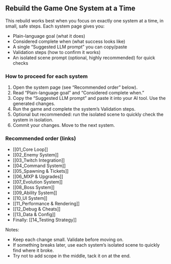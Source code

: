 ## Rebuild the Game One System at a Time

This rebuild works best when you focus on exactly one system at a time, in small, safe steps. Each system page gives you:
- Plain-language goal (what it does)
- Considered complete when (what success looks like)
- A single “Suggested LLM prompt” you can copy/paste
- Validation steps (how to confirm it works)
- An isolated scene prompt (optional, highly recommended) for quick checks

### How to proceed for each system

1) Open the system page (see “Recommended order” below).
2) Read “Plain-language goal” and “Considered complete when.”
3) Copy the “Suggested LLM prompt” and paste it into your AI tool. Use the generated changes.
4) Run the game and complete the system’s Validation steps.
5) Optional but recommended: run the isolated scene to quickly check the system in isolation.
6) Commit your changes. Move to the next system.

### Recommended order (links)

- [[01_Core Loop]]
- [[02_Enemy System]]
- [[03_Twitch Integration]]
- [[04_Command System]]
- [[05_Spawning & Tickets]]
- [[06_MXP & Upgrades]]
- [[07_Evolution System]]
- [[08_Boss System]]
- [[09_Ability System]]
- [[10_UI System]]
- [[11_Performance & Rendering]]
- [[12_Debug & Cheats]]
- [[13_Data & Config]]
- Finally: [[14_Testing Strategy]]

Notes:
- Keep each change small. Validate before moving on.
- If something breaks later, use each system’s isolated scene to quickly find where it broke.
- Try not to add scope in the middle, tack it on at the end.


